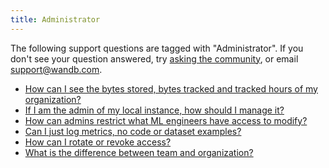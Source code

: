 ```yaml
---
title: Administrator 
---
```

The following support questions are tagged with "Administrator". If you don't see 
your question answered, try [asking the community](https://community.wandb.ai/), 
or email [support@wandb.com](mailto:support@wandb.com).

- [How can I see the bytes stored, bytes tracked and tracked hours of my organization?](how_can_see_bytes_stored_bytes_tracked_tracked_hours_organization.md)
- [If I am the admin of my local instance, how should I manage it?](am_admin_local_instance_how_should_manage_it.md)
- [How can admins restrict what ML engineers have access to modify?](how_can_admins_restrict_ml_engineers_have_access_modify_example.md)
- [Can I just log metrics, no code or dataset examples?](can_just_log_metrics_no_code_dataset_examples.md)
- [How can I rotate or revoke access?](how_can_rotate_revoke_access.md)
- [What is the difference between team and organization?](difference_team_organization.md)

